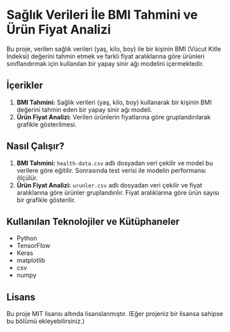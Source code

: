 # Sağlık Verileri İle BMI Tahmini ve Ürün Fiyat Analizi

Bu proje, verilen sağlık verileri (yaş, kilo, boy) ile bir kişinin BMI (Vücut Kitle İndeksi) değerini tahmin etmek ve farklı fiyat aralıklarına göre ürünleri sınıflandırmak için kullanılan bir yapay sinir ağı modelini içermektedir.

## İçerikler
1. **BMI Tahmini:** Sağlık verileri (yaş, kilo, boy) kullanarak bir kişinin BMI değerini tahmin eden bir yapay sinir ağı modeli.
2. **Ürün Fiyat Analizi:** Verilen ürünlerin fiyatlarına göre gruplandırılarak grafikle gösterilmesi.

## Nasıl Çalışır?

1. **BMI Tahmini:** `health-data.csv` adlı dosyadan veri çekilir ve model bu verilere göre eğitilir. Sonrasında test verisi ile modelin performansı ölçülür.
2. **Ürün Fiyat Analizi:** `urunler.csv` adlı dosyadan veri çekilir ve fiyat aralıklarına göre ürünler gruplandırılır. Fiyat aralıklarına göre ürün sayısı bir grafikle gösterilir.

## Kullanılan Teknolojiler ve Kütüphaneler
- Python
- TensorFlow
- Keras
- matplotlib
- csv
- numpy

## Lisans
Bu proje MIT lisansı altında lisanslanmıştır. (Eğer projeniz bir lisansa sahipse bu bölümü ekleyebilirsiniz.)

